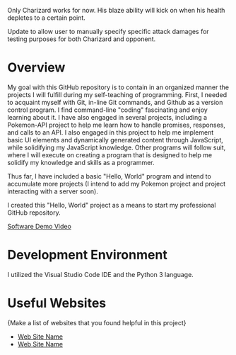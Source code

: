 Only Charizard works for now. His blaze ability will kick on when his health depletes to a certain point.

Update to allow user to manually specify specific attack damages for testing purposes for both Charizard and opponent. 

<!-- Update info below to better accomodate Pokemon project -->
# Overview

My goal with this GitHub repository is to contain in an organized manner the projects I will fulfill during my self-teaching of programming. First, I needed to acquaint myself with Git, in-line Git commands, and Github as a version control program. I find command-line "coding" fascinating and enjoy learning about it. I have also engaged in several projects, including a Pokemon-API project to help me learn how to handle promises, responses, and calls to an API. I also engaged in this project to help me implement basic UI elements and dynamically generated content through JavaScript, while solidifying my JavaScript knowledge. Other programs will follow suit, where I will execute on creating a program that is designed to help me solidify my knowledge and skills as a programmer. 

Thus far, I have included a basic "Hello, World" program and intend to accumulate more projects (I intend to add my Pokemon project and project interacting with a server soon).

I created this "Hello, World" project as a means to start my professional GitHub repository.

[Software Demo Video](http://youtube.link.goes.here)

# Development Environment

I utilized the Visual Studio Code IDE and the Python 3 language.

# Useful Websites

{Make a list of websites that you found helpful in this project}
* [Web Site Name](http://url.link.goes.here)
* [Web Site Name](http://url.link.goes.here)